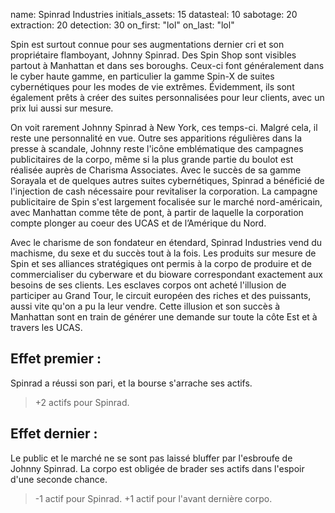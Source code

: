 name: Spinrad Industries
initials_assets: 15
datasteal: 10
sabotage: 20
extraction: 20
detection: 30
on_first: "lol"
on_last: "lol"

Spin est surtout connue pour ses augmentations dernier cri et son propriétaire flamboyant, Johnny Spinrad. Des Spin Shop sont visibles partout à Manhattan et dans ses boroughs. Ceux-ci font généralement dans le cyber haute gamme, en particulier la gamme Spin-X de suites cybernétiques pour les modes de vie extrêmes. Évidemment, ils sont également prêts à créer des suites personnalisées pour leur clients, avec un prix lui aussi sur mesure.

On voit rarement Johnny Spinrad à New York, ces temps-ci. Malgré cela, il reste une personnalité en vue. Outre ses apparitions régulières dans la presse à scandale, Johnny reste l'icône emblématique des campagnes publicitaires de la corpo, même si la plus grande partie du boulot est réalisée auprès de Charisma Associates. Avec le succès de sa gamme Sorayala et de quelques autres suites cybernétiques, Spinrad a bénéficié de l'injection de cash nécessaire pour revitaliser la corporation. La campagne publicitaire de Spin s'est largement focalisée sur le marché nord-américain, avec Manhattan comme tête de pont, à partir de laquelle la corporation compte plonger au coeur des UCAS et de l’Amérique du Nord.

Avec le charisme de son fondateur en étendard, Spinrad Industries vend du machisme, du sexe et du succès tout à la fois. Les produits sur mesure de Spin et ses alliances stratégiques ont permis à la corpo de produire et de commercialiser du cyberware et du bioware correspondant exactement aux besoins de ses clients. Les esclaves corpos ont acheté l'illusion de participer au Grand Tour, le circuit européen des riches et des puissants, aussi vite qu'on a pu la leur vendre. Cette illusion et son succès à Manhattan sont en train de générer une demande sur toute la côte Est et à travers les UCAS.

## Effet premier :
Spinrad a réussi son pari, et la bourse s'arrache ses actifs.

>+2 actifs pour Spinrad.

## Effet dernier :
Le public et le marché ne se sont pas laissé bluffer par l'esbroufe de Johnny Spinrad. La corpo est obligée de brader ses actifs dans l'espoir d'une seconde chance.

>-1 actif pour Spinrad.
>+1 actif pour l'avant dernière corpo.
